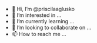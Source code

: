 - 👋 Hi, I’m @priscilaaglusko
- 👀 I’m interested in ...
- 🌱 I’m currently learning ...
- 💞️ I’m looking to collaborate on ...
- 📫 How to reach me ...

<!---
priscilaaglusko/priscilaaglusko is a ✨ special ✨ repository because its `README.md` (this file) appears on your GitHub profile.
You can click the Preview link to take a look at your changes.
--->
